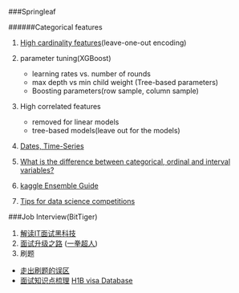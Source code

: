 ###Springleaf

######Categorical features
1. [High cardinality features](http://stackoverflow.com/questions/26473233/in-preprocessing-data-with-high-cardinality-do-you-hash-first-or-one-hot-encode)(leave-one-out encoding)
2. parameter tuning(XGBoost)
   * learning rates vs. number of rounds
   * max depth vs min child weight (Tree-based parameters)
   * Boosting parameters(row sample, column sample)
    
3. High correlated features
   * removed for linear models
   * tree-based models(leave out for the models)

4. [Dates, Time-Series](https://spark-summit.org/east-2016/events/time-series-analysis-with-spark/)

5. [What is the difference between categorical, ordinal and interval variables?](http://www.ats.ucla.edu/stat/mult_pkg/whatstat/nominal_ordinal_interval.htm)

6. [kaggle Ensemble Guide](http://mlwave.com/kaggle-ensembling-guide/)
7. [Tips for data science competitions](http://www.slideshare.net/OwenZhang2/tips-for-data-science-competitions)


###Job Interview(BitTiger)
1. [解读IT面试黑科技](https://www.dropbox.com/s/zdt3hkz5pt50g7m/20160416.pdf?dl=0)
2. [面试升级之路](https://www.dropbox.com/s/lb5e7za9yl59h8y/%E9%9D%A2%E8%AF%95%E5%8D%87%E7%BA%A7%E4%B9%8B%E8%B7%AF.pdf?dl=0) ([一拳超人](http://www.xwei.us/p/about-me.html))
3. 刷题
  * [走出刷题的误区](http://zhuanlan.zhihu.com/p/20737437)
  * [面试知识点梳理](http://zhuanlan.zhihu.com/p/20545626?refer=bittiger)
[H1B visa Database](http://www.h1bdata.info/)
